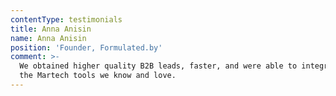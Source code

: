 ```yaml
---
contentType: testimonials
title: Anna Anisin
name: Anna Anisin
position: 'Founder, Formulated.by'
comment: >-
  We obtained higher quality B2B leads, faster, and were able to integrate with
  the Martech tools we know and love.
---
```


